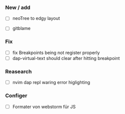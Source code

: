 ### New / add
- [ ] neoTree to edgy layout 
- [ ] gitblame


### Fix 
- [ ] fix Breakpoints being not register properly
- [ ] dap-virtual-text should clear after hitting breakpoint

### Reasearch
- [ ] nvim dap repl waring error higlighting

### Configer
- [ ] Formater von webstorm für JS 
